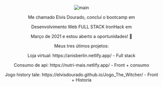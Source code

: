 <p align="center"><img src="https://gizmodo.uol.com.br/wp-content/blogs.dir/8/files/2018/09/dino-chrome.gif" alt="main" /> </p>
 

<p align="center">Me chamado Elvis Dourado, concluí o bootcamp em 

<p align="center">Desenvolvimento Web FULL STACK IronHack  em 

<p align="center">Março de 2021 e estou aberto a oportunidades! 🔭</p>

<p align="center">Meus tres útimos projetos:</p>
<p align="center">Loja virtual: https://anisberlin.netlify.app/ - Full stack</p>
<p align="center">Consumo de api: https://nutri-mais.netlify.app/ - Front + consumo</p>
<p align="center">Jogo history tale: https://elvisdourado.github.io/Jogo_The_Witcher/ - Front + Historia</p>
<!--
**Elvisdourado/Elvisdourado** is a ✨ _special_ ✨ repository because its `README.md` (this file) appears on your GitHub profile.


Here are some ideas to get you started:

- 🔭 I’m currently working on ...
- 🌱 I’m currently learning ...
- 👯 I’m looking to collaborate on ...
- 🤔 I’m looking for help with ...
- 💬 Ask me about ...
- 📫 How to reach me: ...
- 😄 Pronouns: ...
- ⚡ Fun fact: ...
-->
